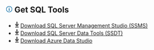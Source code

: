 ##  ![info_tip](../media/info-tip.png) Get SQL Tools
- [![Download from Microsoft Download Center](../media/download2.png)](../../ssms/download-sql-server-management-studio-ssms.md) [Download SQL Server Management Studio (SSMS)](../../ssms/download-sql-server-management-studio-ssms.md)
- [![Download from Microsoft Download Center](../media/download2.png)](../../ssdt/download-sql-server-data-tools-ssdt.md) [Download SQL Server Data Tools (SSDT)](../../ssdt/download-sql-server-data-tools-ssdt.md)
- [![Download from Microsoft Download Center](../media/download2.png)](../../azure-data-studio/download.md) [Download Azure Data Studio](../../azure-data-studio/download.md)